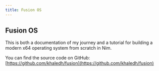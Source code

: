 ```yaml
---
title: Fusion OS
---
```


## Fusion OS

This is both a documentation of my journey and a tutorial for building a modern x64 operating system from scratch in Nim.

You can find the source code on GitHub: [https://github.com/khaledh/fusion](https://github.com/khaledh/fusion)
